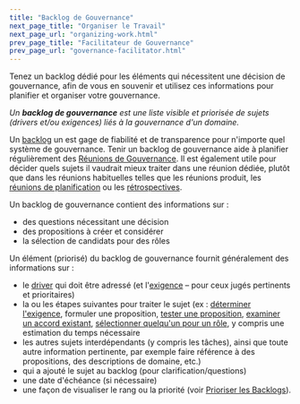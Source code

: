 ```yaml
---
title: "Backlog de Gouvernance"
next_page_title: "Organiser le Travail"
next_page_url: "organizing-work.html"
prev_page_title: "Facilitateur de Gouvernance"
prev_page_url: "governance-facilitator.html"
---
```



<div class="card summary"><div class="card-body">Tenez un backlog dédié pour les éléments qui nécessitent une décision de gouvernance, afin de vous en souvenir et utilisez ces informations pour planifier et organiser votre gouvernance.
</div></div>

_Un **backlog de gouvernance** est une liste visible et priorisée de sujets (drivers et/ou exigences) liés à la gouvernance d'un domaine._

Un <a href="glossary.html#entry-backlog" class="glossary-tooltip" data-toggle="tooltip" title="Backlog: Une liste (souvent priorisée) de tâches inachevées (typiquement un livrable, une exigence ou un driver) qui doivent être traités.">backlog</a> un est gage de fiabilité et de transparence pour n'importe quel système de gouvernance. Tenir un backlog de gouvernance aide à planifier régulièrement des [Réunions de Gouvernance](governance-meeting.html). Il est également utile pour décider quels sujets il vaudrait mieux traiter dans une réunion dédiée, plutôt que dans les réunions habituelles telles que les réunions produit, les [réunions de planification](planning-and-review-meetings.html) ou les [rétrospectives](retrospective.html).

Un backlog de gouvernance contient des informations sur :

- des questions nécessitant une décision
- des propositions à créer et considérer
- la sélection de candidats pour des rôles

Un élément (priorisé) du backlog de gouvernance fournit généralement des informations sur :

- le <a href="glossary.html#entry-organizational-driver" class="glossary-tooltip" data-toggle="tooltip" title="Driver Organisationnel: Toute situation où les membres de l&#x27;organisation ont un motif de réagir parce qu&#x27;ils anticipent un bienfait pour l&#x27;organisation (source de valeur, élimination de gaspillage ou mitigation de risques aux conséquences indésirables).">driver</a> qui doit être adressé (et l'<a href="glossary.html#entry-requirement" class="glossary-tooltip" data-toggle="tooltip" title="Exigence: Un besoin ou un désir jugé nécessaire pour répondre de manière adéquate à un driver organisationnel, ou jugé comme une prochaine étape utile.">exigence</a> – pour ceux jugés pertinents et prioritaires)
- la ou les étapes suivantes pour traiter le sujet (ex : [déterminer l'exigence](determine-requirements.html), formuler une proposition, [tester une proposition](consent-decision-making.html), [examiner un accord existant](evaluate-and-evolve-agreements.html), [sélectionner quelqu'un pour un rôle](role-selection.html), y compris une estimation du temps nécessaire
- les autres sujets interdépendants (y compris les tâches), ainsi que toute autre information pertinente, par exemple faire référence à des propositions, des descriptions de domaine, etc.)
- qui a ajouté le sujet au backlog (pour clarification/questions)
- une date d'échéance (si nécessaire)
- une façon de visualiser le rang ou la priorité (voir [Prioriser les Backlogs](prioritize-backlogs.html)).